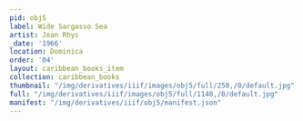 ```yaml
---
pid: obj5
label: Wide Sargasso Sea
artist: Jean Rhys
_date: '1966'
location: Dominica
order: '04'
layout: caribbean_books_item
collection: caribbean_books
thumbnail: "/img/derivatives/iiif/images/obj5/full/250,/0/default.jpg"
full: "/img/derivatives/iiif/images/obj5/full/1140,/0/default.jpg"
manifest: "/img/derivatives/iiif/obj5/manifest.json"
---
```

